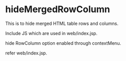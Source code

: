 # hideMergedRowColumn
This is to hide merged HTML table rows and columns.

Include JS which are used in web/index.jsp.

hide RowColumn option enabled through contextMenu.

refer web/index.jsp.
